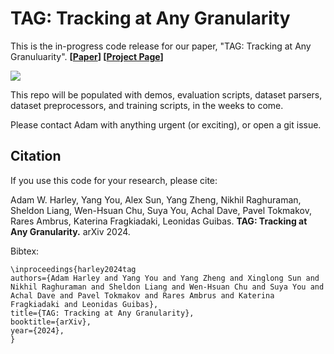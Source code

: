 # TAG: Tracking at Any Granularity

This is the in-progress code release for our paper, "TAG: Tracking at Any Granuluarity". **[[Paper](https://adamharley.com/tag/tag_draft.pdf)] [[Project Page](https://adamharley.com/tag/)]**

<img src='https://adamharley.com/tag/images/tag_zoom.gif'>

This repo will be populated with demos, evaluation scripts, dataset parsers, dataset preprocessors, and training scripts, in the weeks to come. 

Please contact Adam with anything urgent (or exciting), or open a git issue.


## Citation

If you use this code for your research, please cite:

Adam W. Harley, Yang You, Alex Sun, Yang Zheng, Nikhil Raghuraman, Sheldon Liang, Wen-Hsuan Chu, Suya You, Achal Dave, Pavel Tokmakov,  Rares Ambrus, Katerina Fragkiadaki, Leonidas Guibas. **TAG: Tracking at Any Granularity.** arXiv 2024.


Bibtex:
```
\inproceedings{harley2024tag
authors={Adam Harley and Yang You and Yang Zheng and Xinglong Sun and Nikhil Raghuraman and Sheldon Liang and Wen-Hsuan Chu and Suya You and Achal Dave and Pavel Tokmakov and Rares Ambrus and Katerina Fragkiadaki and Leonidas Guibas},
title={TAG: Tracking at Any Granularity},
booktitle={arXiv},
year={2024},
}
```
